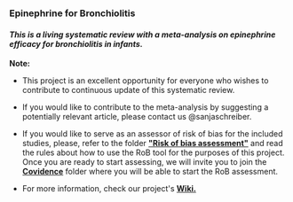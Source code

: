 ### Epinephrine for Bronchiolitis

#### *This is a living systematic review with a meta-analysis on epinephrine efficacy for bronchiolitis in infants.*

**Note:**
- This project is an excellent opportunity for everyone who wishes to contribute to continuous update of this systematic review. 
- If you would like to contribute to the meta-analysis by suggesting a potentially relevant article, please contact us @sanjaschreiber.

- If you would like to serve as an assessor of risk of bias for the included studies, please, refer to the folder [**"Risk of bias assessment"**](https://github.com/sanjaschreiber/Epinephrine-for-Bronchiolitis-/blob/master/Risk-of-bias-assessment/RoB%20rules.md) and read the rules about how to use the RoB tool for the purposes of this project. Once you are ready to start assessing, we will invite you to join the **[Covidence](https://www.covidence.org/reviews/active)** folder where you will be able to start the RoB assessment.
- For more information, check our project's **[Wiki.](https://github.com/sanjaschreiber/Epinephrine-for-Bronchiolitis-/wiki)** 




